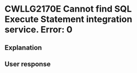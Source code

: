 # CWLLG2170E Cannot find SQL Execute Statement integration service. Error: 0

## Explanation

## User response